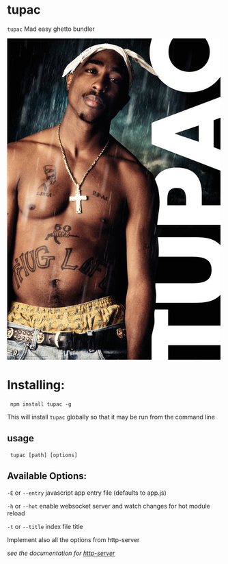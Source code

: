 # tupac
`tupac` Mad easy ghetto bundler

![](https://github.com/kigiri/tupac/raw/master/poster.jpg)

# Installing:

     npm install tupac -g

This will install `tupac` globally so that it may be run from the command line

## usage
     tupac [path] [options]

## Available Options:
`-E` or `--entry` javascript app entry file (defaults to app.js)

`-h` or `--hot` enable websocket server and watch changes for hot module reload

`-t` or `--title` index file title

Implement also all the options from http-server

*see the documentation for [http-server](https://github.com/indexzero/http-server)*

